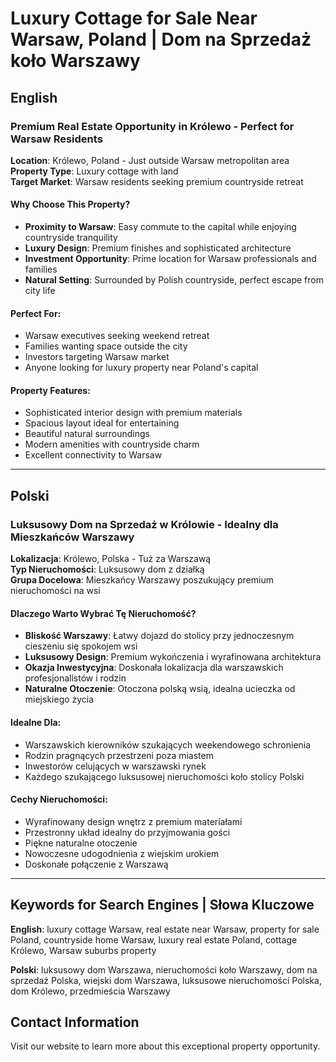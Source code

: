 # Luxury Cottage for Sale Near Warsaw, Poland | Dom na Sprzedaż koło Warszawy

## English

### Premium Real Estate Opportunity in Królewo - Perfect for Warsaw Residents

**Location**: Królewo, Poland - Just outside Warsaw metropolitan area  
**Property Type**: Luxury cottage with land  
**Target Market**: Warsaw residents seeking premium countryside retreat

#### Why Choose This Property?

- **Proximity to Warsaw**: Easy commute to the capital while enjoying countryside tranquility
- **Luxury Design**: Premium finishes and sophisticated architecture
- **Investment Opportunity**: Prime location for Warsaw professionals and families
- **Natural Setting**: Surrounded by Polish countryside, perfect escape from city life

#### Perfect For:
- Warsaw executives seeking weekend retreat
- Families wanting space outside the city
- Investors targeting Warsaw market
- Anyone looking for luxury property near Poland's capital

#### Property Features:
- Sophisticated interior design with premium materials
- Spacious layout ideal for entertaining
- Beautiful natural surroundings
- Modern amenities with countryside charm
- Excellent connectivity to Warsaw

---

## Polski

### Luksusowy Dom na Sprzedaż w Królowie - Idealny dla Mieszkańców Warszawy

**Lokalizacja**: Królewo, Polska - Tuż za Warszawą  
**Typ Nieruchomości**: Luksusowy dom z działką  
**Grupa Docelowa**: Mieszkańcy Warszawy poszukujący premium nieruchomości na wsi

#### Dlaczego Warto Wybrać Tę Nieruchomość?

- **Bliskość Warszawy**: Łatwy dojazd do stolicy przy jednoczesnym cieszeniu się spokojem wsi
- **Luksusowy Design**: Premium wykończenia i wyrafinowana architektura  
- **Okazja Inwestycyjna**: Doskonała lokalizacja dla warszawskich profesjonalistów i rodzin
- **Naturalne Otoczenie**: Otoczona polską wsią, idealna ucieczka od miejskiego życia

#### Idealne Dla:
- Warszawskich kierowników szukających weekendowego schronienia
- Rodzin pragnących przestrzeni poza miastem
- Inwestorów celujących w warszawski rynek
- Każdego szukającego luksusowej nieruchomości koło stolicy Polski

#### Cechy Nieruchomości:
- Wyrafinowany design wnętrz z premium materiałami
- Przestronny układ idealny do przyjmowania gości
- Piękne naturalne otoczenie
- Nowoczesne udogodnienia z wiejskim urokiem
- Doskonałe połączenie z Warszawą

---

## Keywords for Search Engines | Słowa Kluczowe

**English**: luxury cottage Warsaw, real estate near Warsaw, property for sale Poland, countryside home Warsaw, luxury real estate Poland, cottage Królewo, Warsaw suburbs property

**Polski**: luksusowy dom Warszawa, nieruchomości koło Warszawy, dom na sprzedaż Polska, wiejski dom Warszawa, luksusowe nieruchomości Polska, dom Królewo, przedmieścia Warszawy

## Contact Information
Visit our website to learn more about this exceptional property opportunity.